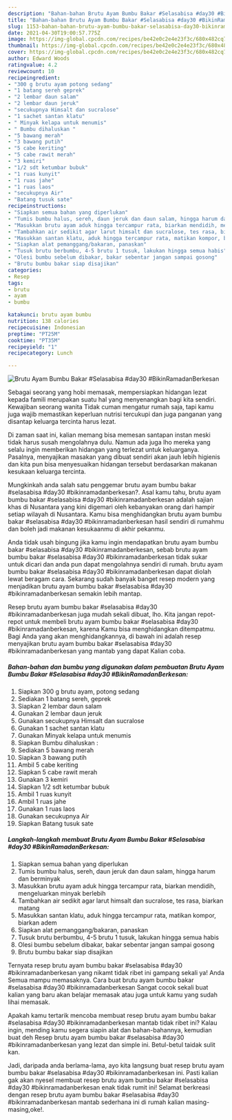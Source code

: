 ```yaml
---
description: "Bahan-bahan Brutu Ayam Bumbu Bakar #Selasabisa #day30 #BikinRamadanBerkesan Sederhana dan Mudah Dibuat"
title: "Bahan-bahan Brutu Ayam Bumbu Bakar #Selasabisa #day30 #BikinRamadanBerkesan Sederhana dan Mudah Dibuat"
slug: 1153-bahan-bahan-brutu-ayam-bumbu-bakar-selasabisa-day30-bikinramadanberkesan-sederhana-dan-mudah-dibuat
date: 2021-04-30T19:00:57.775Z
image: https://img-global.cpcdn.com/recipes/be42e0c2e4e23f3c/680x482cq70/brutu-ayam-bumbu-bakar-selasabisa-day30-bikinramadanberkesan-foto-resep-utama.jpg
thumbnail: https://img-global.cpcdn.com/recipes/be42e0c2e4e23f3c/680x482cq70/brutu-ayam-bumbu-bakar-selasabisa-day30-bikinramadanberkesan-foto-resep-utama.jpg
cover: https://img-global.cpcdn.com/recipes/be42e0c2e4e23f3c/680x482cq70/brutu-ayam-bumbu-bakar-selasabisa-day30-bikinramadanberkesan-foto-resep-utama.jpg
author: Edward Woods
ratingvalue: 4.2
reviewcount: 10
recipeingredient:
- "300 g brutu ayam potong sedang"
- "1 batang sereh geprek"
- "2 lembar daun salam"
- "2 lembar daun jeruk"
- "secukupnya Himsalt dan sucralose"
- "1 sachet santan klatu"
- " Minyak kelapa untuk menumis"
- " Bumbu dihaluskan "
- "5 bawang merah"
- "3 bawang putih"
- "5 cabe keriting"
- "5 cabe rawit merah"
- "3 kemiri"
- "1/2 sdt ketumbar bubuk"
- "1 ruas kunyit"
- "1 ruas jahe"
- "1 ruas laos"
- "secukupnya Air"
- "Batang tusuk sate"
recipeinstructions:
- "Siapkan semua bahan yang diperlukan"
- "Tumis bumbu halus, sereh, daun jeruk dan daun salam, hingga harum dan berminyak"
- "Masukkan brutu ayam aduk hingga tercampur rata, biarkan mendidih, mengeluarkan minyak berlebih"
- "Tambahkan air sedikit agar larut himsalt dan sucralose, tes rasa, biarkan matang"
- "Masukkan santan klatu, aduk hingga tercampur rata, matikan kompor, biarkan adem"
- "Siapkan alat pemanggang/bakaran, panaskan"
- "Tusuk brutu berbumbu, 4-5 brutu 1 tusuk, lakukan hingga semua habis"
- "Olesi bumbu sebelum dibakar, bakar sebentar jangan sampai gosong"
- "Brutu bumbu bakar siap disajikan"
categories:
- Resep
tags:
- brutu
- ayam
- bumbu

katakunci: brutu ayam bumbu 
nutrition: 138 calories
recipecuisine: Indonesian
preptime: "PT25M"
cooktime: "PT35M"
recipeyield: "1"
recipecategory: Lunch

---
```



![Brutu Ayam Bumbu Bakar #Selasabisa #day30 #BikinRamadanBerkesan](https://img-global.cpcdn.com/recipes/be42e0c2e4e23f3c/680x482cq70/brutu-ayam-bumbu-bakar-selasabisa-day30-bikinramadanberkesan-foto-resep-utama.jpg)

Sebagai seorang yang hobi memasak, mempersiapkan hidangan lezat kepada famili merupakan suatu hal yang menyenangkan bagi kita sendiri. Kewajiban seorang  wanita Tidak cuman mengatur rumah saja, tapi kamu juga wajib memastikan keperluan nutrisi tercukupi dan juga panganan yang disantap keluarga tercinta harus lezat.

Di zaman  saat ini, kalian memang bisa memesan santapan instan meski tidak harus susah mengolahnya dulu. Namun ada juga lho mereka yang selalu ingin memberikan hidangan yang terlezat untuk keluarganya. Pasalnya, menyajikan masakan yang dibuat sendiri akan jauh lebih higienis dan kita pun bisa menyesuaikan hidangan tersebut berdasarkan makanan kesukaan keluarga tercinta. 



Mungkinkah anda salah satu penggemar brutu ayam bumbu bakar #selasabisa #day30 #bikinramadanberkesan?. Asal kamu tahu, brutu ayam bumbu bakar #selasabisa #day30 #bikinramadanberkesan adalah sajian khas di Nusantara yang kini digemari oleh kebanyakan orang dari hampir setiap wilayah di Nusantara. Kamu bisa menghidangkan brutu ayam bumbu bakar #selasabisa #day30 #bikinramadanberkesan hasil sendiri di rumahmu dan boleh jadi makanan kesukaanmu di akhir pekanmu.

Anda tidak usah bingung jika kamu ingin mendapatkan brutu ayam bumbu bakar #selasabisa #day30 #bikinramadanberkesan, sebab brutu ayam bumbu bakar #selasabisa #day30 #bikinramadanberkesan tidak sukar untuk dicari dan anda pun dapat mengolahnya sendiri di rumah. brutu ayam bumbu bakar #selasabisa #day30 #bikinramadanberkesan dapat diolah lewat beragam cara. Sekarang sudah banyak banget resep modern yang menjadikan brutu ayam bumbu bakar #selasabisa #day30 #bikinramadanberkesan semakin lebih mantap.

Resep brutu ayam bumbu bakar #selasabisa #day30 #bikinramadanberkesan juga mudah sekali dibuat, lho. Kita jangan repot-repot untuk membeli brutu ayam bumbu bakar #selasabisa #day30 #bikinramadanberkesan, karena Kamu bisa menghidangkan ditempatmu. Bagi Anda yang akan menghidangkannya, di bawah ini adalah resep menyajikan brutu ayam bumbu bakar #selasabisa #day30 #bikinramadanberkesan yang mantab yang dapat Kalian coba.

<!--inarticleads1-->

##### Bahan-bahan dan bumbu yang digunakan dalam pembuatan Brutu Ayam Bumbu Bakar #Selasabisa #day30 #BikinRamadanBerkesan:

1. Siapkan 300 g brutu ayam, potong sedang
1. Sediakan 1 batang sereh, geprek
1. Siapkan 2 lembar daun salam
1. Gunakan 2 lembar daun jeruk
1. Gunakan secukupnya Himsalt dan sucralose
1. Gunakan 1 sachet santan klatu
1. Gunakan  Minyak kelapa untuk menumis
1. Siapkan  Bumbu dihaluskan :
1. Sediakan 5 bawang merah
1. Siapkan 3 bawang putih
1. Ambil 5 cabe keriting
1. Siapkan 5 cabe rawit merah
1. Gunakan 3 kemiri
1. Siapkan 1/2 sdt ketumbar bubuk
1. Ambil 1 ruas kunyit
1. Ambil 1 ruas jahe
1. Gunakan 1 ruas laos
1. Gunakan secukupnya Air
1. Siapkan Batang tusuk sate




<!--inarticleads2-->

##### Langkah-langkah membuat Brutu Ayam Bumbu Bakar #Selasabisa #day30 #BikinRamadanBerkesan:

1. Siapkan semua bahan yang diperlukan
1. Tumis bumbu halus, sereh, daun jeruk dan daun salam, hingga harum dan berminyak
1. Masukkan brutu ayam aduk hingga tercampur rata, biarkan mendidih, mengeluarkan minyak berlebih
1. Tambahkan air sedikit agar larut himsalt dan sucralose, tes rasa, biarkan matang
1. Masukkan santan klatu, aduk hingga tercampur rata, matikan kompor, biarkan adem
1. Siapkan alat pemanggang/bakaran, panaskan
1. Tusuk brutu berbumbu, 4-5 brutu 1 tusuk, lakukan hingga semua habis
1. Olesi bumbu sebelum dibakar, bakar sebentar jangan sampai gosong
1. Brutu bumbu bakar siap disajikan




Ternyata resep brutu ayam bumbu bakar #selasabisa #day30 #bikinramadanberkesan yang nikamt tidak ribet ini gampang sekali ya! Anda Semua mampu memasaknya. Cara buat brutu ayam bumbu bakar #selasabisa #day30 #bikinramadanberkesan Sangat cocok sekali buat kalian yang baru akan belajar memasak atau juga untuk kamu yang sudah lihai memasak.

Apakah kamu tertarik mencoba membuat resep brutu ayam bumbu bakar #selasabisa #day30 #bikinramadanberkesan mantab tidak ribet ini? Kalau ingin, mending kamu segera siapin alat dan bahan-bahannya, kemudian buat deh Resep brutu ayam bumbu bakar #selasabisa #day30 #bikinramadanberkesan yang lezat dan simple ini. Betul-betul taidak sulit kan. 

Jadi, daripada anda berlama-lama, ayo kita langsung buat resep brutu ayam bumbu bakar #selasabisa #day30 #bikinramadanberkesan ini. Pasti kalian gak akan nyesel membuat resep brutu ayam bumbu bakar #selasabisa #day30 #bikinramadanberkesan enak tidak rumit ini! Selamat berkreasi dengan resep brutu ayam bumbu bakar #selasabisa #day30 #bikinramadanberkesan mantab sederhana ini di rumah kalian masing-masing,oke!.

